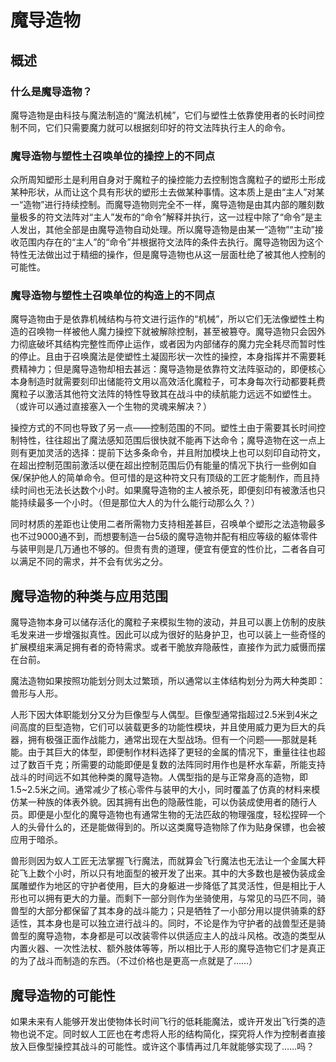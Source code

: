 # 魔导造物

## 概述

### 什么是魔导造物？

魔导造物是由科技与魔法制造的“魔法机械”，它们与塑性土依靠使用者的长时间控制不同，它们只需要魔力就可以根据刻印好的符文法阵执行主人的命令。

### 魔导造物与塑性土召唤单位的操控上的不同点

众所周知塑形土是利用自身对于魔粒子的操控能力去控制饱含魔粒子的塑形土形成某种形状，从而让这个具有形状的塑形土去做某种事情。这本质上是由“主人”对某一“造物”进行持续控制。而魔导造物则完全不一样，魔导造物是由其内部的雕刻数量极多的符文法阵对“主人”发布的“命令”解释并执行，这一过程中除了“命令”是主人发出，其他全部是由魔导造物自动处理。所以魔导造物是由某一“造物”“主动”接收范围内存在的“主人”的“命令”并根据符文法阵的条件去执行。魔导造物因为这个特性无法做出过于精细的操作，但是魔导造物也从这一层面杜绝了被其他人控制的可能性。

### 魔导造物与塑性土召唤单位的构造上的不同点

魔导造物由于是依靠机械结构与符文进行运作的“机械”，所以它们无法像塑性土构造的召唤物一样被他人魔力操控下就被解除控制，甚至被篡夺。魔导造物只会因外力彻底破坏其结构完整性而停止运作，或者因为内部储存的魔力完全耗尽而暂时性的停止。且由于召唤魔法是使塑性土凝固形状一次性的操控，本身指挥并不需要耗费精神力；但是魔导造物却相去甚远：魔导造物是依靠符文法阵驱动的，即便核心本身制造时就需要刻印出储能符文用以高效活化魔粒子，可本身每次行动都要耗费魔粒子以激活其他符文法阵的特性导致其在战斗中的续航能力远远不如塑性土。（或许可以通过直接塞入一个生物的灵魂来解决？）

操控方式的不同也导致了另一点——控制范围的不同。塑性土由于需要其长时间控制特性，往往超出了魔法感知范围后很快就不能再下达命令；魔导造物在这一点上则有更加灵活的选择：提前下达多条命令，并且附加模块上也可以刻印自动符文，在超出控制范围前激活以便在超出控制范围后仍有能量的情况下执行一些例如自保/保护他人的简单命令。但可惜的是这种符文只有顶级的工匠才能制作，而且持续时间也无法长达数个小时。如果魔导造物的主人被杀死，即便刻印有被激活也只能持续最多一个小时。（但是那位大人的为什么能行动那么久？）

同时材质的差距也让使用二者所需物力支持相差甚巨，召唤单个塑形之法造物最多也不过9000通不到，而想要制造一台5级的魔导造物并配有相应等级的躯体零件与装甲则是几万通也不够的。但贵有贵的道理，便宜有便宜的性价比，二者各自可以满足不同的需求，并不会有优劣之分。

## 魔导造物的种类与应用范围

魔导造物本身可以储存活化的魔粒子来模拟生物的波动，并且可以裹上仿制的皮肤毛发来进一步增强拟真性。因此可以成为很好的贴身护卫，也可以装上一些奇怪的扩展模组来满足拥有者的奇特需求。或者干脆放弃隐蔽性，直接作为武力威慑而摆在台前。

魔法造物如果按照功能划分则太过繁琐，所以通常以主体结构划分为两大种类即：兽形与人形。

人形下因大体职能划分又分为巨像型与人偶型。巨像型通常指超过2.5米到4米之间高度的巨型造物，它们可以装载更多的功能性模块，并且使用威力更为巨大的兵器，拥有极强正面作战能力，通常出现在大型战场。但有一个问题——那就是耗能。由于其巨大的体型，即便制作材料选择了更轻的金属的情况下，重量往往也超过了数百千克；所需要的动能即便是复数的法阵同时用作也是杯水车薪，所能支持战斗的时间远不如其他种类的魔导造物。人偶型指的是与正常身高的造物，即1.5~2.5米之间。通常减少了核心零件与装甲的大小，同时覆盖了仿真的材料来模仿某一种族的体表外貌。因其拥有出色的隐蔽性能，可以伪装成使用者的随行人员。即便是小型化的魔导造物也有通常生物的无法匹敌的物理强度，轻松捏碎一个人的头骨什么的，还是能做得到的。所以这类魔导造物除了作为贴身保镖，也会被应用于暗杀。

兽形则因为蚁人工匠无法掌握飞行魔法，而就算会飞行魔法也无法让一个金属大秤砣飞上数个小时，所以只有地面型的被开发了出来。其中的大多数也是被伪装成金属雕塑作为地区的守护者使用，巨大的身躯进一步降低了其灵活性，但是相比于人形也可以拥有更大的力量。而剩下一部分则作为坐骑使用，与常见的马匹不同，骑兽型的大部分都保留了其本身的战斗能力；只是牺牲了一小部分用以提供骑乘的舒适性，其本身也是可以独立进行战斗的。同时，不论是作为守护者的战兽型还是骑兽型的魔导造物，本身都是可以改装零件以供适应主人的战斗风格。改造的类型从内置火器、一次性法杖、额外肢体等等，所以相比于人形的魔导造物它们才是真正的为了战斗而制造的东西。（不过价格也是更高一点就是了……）

## 魔导造物的可能性

如果未来有人能够开发出使物体长时间飞行的低耗能魔法，或许开发出飞行类的造物也说不定。同时蚁人工匠也在考虑将人形的结构简化，探究将人作为控制者直接放入巨像型操控其战斗的可能性。或许这个事情再过几年就能够实现了……吗？